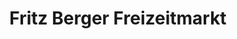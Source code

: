 ---
title: "Fritz Berger Freizeitmarkt"
url: /braunschweig/fritz-berger-freizeitmarkt/
shop: Outdoor
---